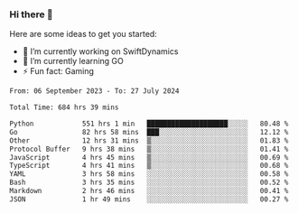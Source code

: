### Hi there 👋

Here are some ideas to get you started:

- 🔭 I’m currently working on SwiftDynamics
- 🌱 I’m currently learning GO
-  ⚡ Fun fact: Gaming
  
  <!--
- 👯 I’m looking to collaborate on ...
- 🤔 I’m looking for help with ...
- 💬 Ask me about ...
- 📫 How to reach me: ...
- 😄 Pronouns: ...
-->

<!--START_SECTION:waka-->

```txt
From: 06 September 2023 - To: 27 July 2024

Total Time: 684 hrs 39 mins

Python            551 hrs 1 min   ████████████████████░░░░░   80.48 %
Go                82 hrs 58 mins  ███░░░░░░░░░░░░░░░░░░░░░░   12.12 %
Other             12 hrs 31 mins  ▒░░░░░░░░░░░░░░░░░░░░░░░░   01.83 %
Protocol Buffer   9 hrs 38 mins   ▒░░░░░░░░░░░░░░░░░░░░░░░░   01.41 %
JavaScript        4 hrs 45 mins   ▒░░░░░░░░░░░░░░░░░░░░░░░░   00.69 %
TypeScript        4 hrs 41 mins   ▒░░░░░░░░░░░░░░░░░░░░░░░░   00.68 %
YAML              3 hrs 58 mins   ░░░░░░░░░░░░░░░░░░░░░░░░░   00.58 %
Bash              3 hrs 35 mins   ░░░░░░░░░░░░░░░░░░░░░░░░░   00.52 %
Markdown          2 hrs 46 mins   ░░░░░░░░░░░░░░░░░░░░░░░░░   00.41 %
JSON              1 hr 49 mins    ░░░░░░░░░░░░░░░░░░░░░░░░░   00.27 %
```

<!--END_SECTION:waka-->
